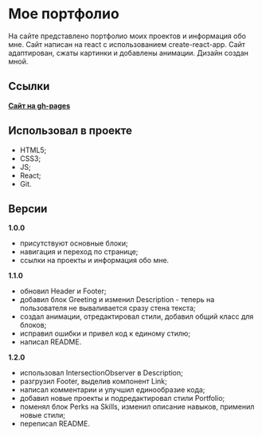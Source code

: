 # Мое портфолио

На сайте представлено портфолио моих проектов и информация обо мне. Сайт написан на react с использованием create-react-app. Сайт адаптирован, сжаты картинки и добавлены анимации. Дизайн создан мной.

## Ссылки

[**Сайт на gh-pages**](https://andrburl2.github.io/portfolio)

## Использовал в проекте
- HTML5;
- CSS3;
- JS;
- React;
- Git.

## Версии

**1.0.0**
- присутствуют основные блоки;
- навигация и переход по странице;
- ссылки на проекты и информация обо мне.

**1.1.0**
- обновил Header и Footer; 
- добавил блок Greeting и изменил Description - теперь на пользователя не вываливается сразу стена текста;
- создал анимации, отредактировал стили, добавил общий класс для блоков;
- исправил ошибки и привел код к единому стилю;
- написал README.

**1.2.0**
- использовал IntersectionObserver в Description;
- разгрузил Footer, выделив компонент Link;
- написал комментарии и улучшил единообразие кода;
- добавил новые проекты и подредактировал стили Portfolio;
- поменял блок Perks на Skills, изменил описание навыков, применил новые стили;
- переписал README.
